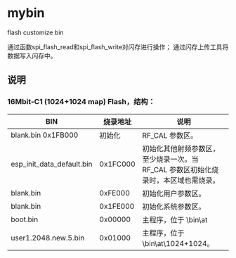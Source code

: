 # mybin
 flash customize bin

 通过函数spi_flash_read和spi_flash_write对闪存进行操作；
 通过闪存上传工具将数据写入闪存中。
 
 
 
## 说明
 
### 16Mbit-C1 (1024+1024 map) Flash，结构：
BIN|烧录地址|说明
------------------|---------------|-------------------------------
blank.bin 0x1FB000|初始化|RF_CAL 参数区。
esp_init_data_default.bin|0x1FC000|初始化其他射频参数区，至少烧录一次。当 RF_CAL 参数区初始化烧录时，本区域也需烧录。
blank.bin|0xFE000|初始化⽤户参数区。
blank.bin|0x1FE000|初始化系统参数区。
boot.bin|0x00000|主程序，位于 \bin\at
user1.2048.new.5.bin|0x01000|主程序，位于 \bin\at\1024+1024。